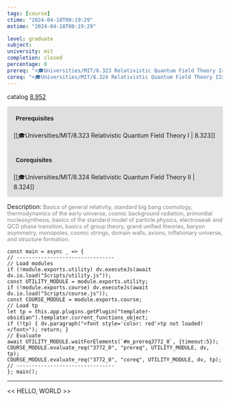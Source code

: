 ```yaml
---
tags: [course]
ctime: "2024-04-18T00:19:29"
mstime: "2024-04-18T00:19:29"

level: graduate
subject: 
university: mit
completion: closed
percentage: 0
prereq: "<🎓Universities/MIT/8.323 Relativistic Quantum Field Theory I>"
coreq: "<🎓Universities/MIT/8.324 Relativistic Quantum Field Theory II>"
---
```


catalog [8.952](http://student.mit.edu/catalog/m8b.html#8.952)

<span style="display: block; padding: 15px; background-color: rgb(100, 100, 100, 0.2);"><font id="m_prereq3772_0" style="display: block; font-family: Arial, sans-serif; font-weight: bold; padding: 5px">Prerequisites</font><br><span id="prereq3772_0">[[🎓Universities/MIT/8.323 Relativistic Quantum Field Theory I | 8.323]]</span></span>
<span style="display: block; padding: 15px; background-color: rgb(100, 100, 100, 0.2);"><font id="m_coreq3772_0" style="display: block; font-family: Arial, sans-serif; font-weight: bold; padding: 5px">Corequisites</font><br><span id="coreq3772_0">[[🎓Universities/MIT/8.324 Relativistic Quantum Field Theory II | 8.324]]</span></span>

<font style="">Description:</font>
<font style="color: grey; font-size: 0.8rem;">Basics of general relativity, standard big bang cosmology, thermodynamics of the early universe, cosmic background radiation, primordial nucleosynthesis, basics of the standard model of particle physics, electroweak and QCD phase transition, basics of group theory, grand unified theories, baryon asymmetry, monopoles, cosmic strings, domain walls, axions, inflationary universe, and structure formation.</font>

```dataviewjs
const main = async _ => {
// --------------------------------
// Load modules
if (!module.exports.utility) dv.executeJs(await dv.io.load("Scripts/utility.js"));
const UTILITY_MODULE = module.exports.utility;
if (!module.exports.course) dv.executeJs(await dv.io.load("Scripts/course.js"));
const COURSE_MODULE = module.exports.course;
// Load tp
let tp = this.app.plugins.getPlugin("templater-obsidian").templater.current_functions_object;
if (!tp) { dv.paragraph("<font style='color: red'>tp not loaded!</font>"); return; }
// Evaluate
await UTILITY_MODULE.waitForElements(`#m_prereq3772_0`, {timeout:5});
COURSE_MODULE.evaluate_req("3772_0", "prereq", UTILITY_MODULE, dv, tp);
COURSE_MODULE.evaluate_req("3772_0", "coreq", UTILITY_MODULE, dv, tp);
// --------------------------------
}; main();
```

---

<< HELLO, WORLD >>
